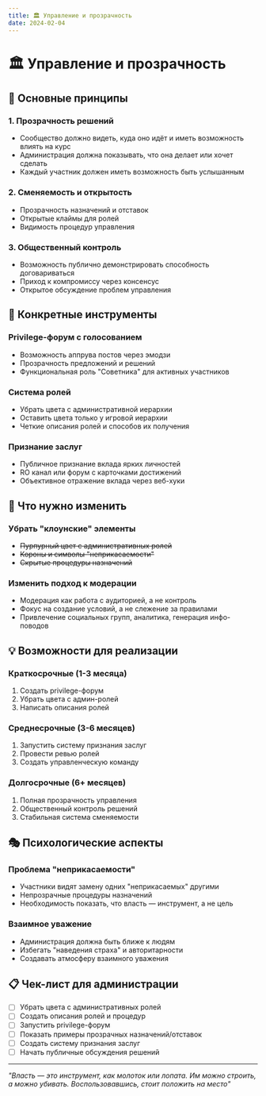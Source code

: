 ```yaml
---
title: 🏛️ Управление и прозрачность
date: 2024-02-04
---
```


# 🏛️ Управление и прозрачность

## 🎯 Основные принципы

### **1. Прозрачность решений**
- Сообщество должно видеть, куда оно идёт и иметь возможность влиять на курс
- Администрация должна показывать, что она делает или хочет сделать
- Каждый участник должен иметь возможность быть услышанным

### **2. Сменяемость и открытость**
- Прозрачность назначений и отставок
- Открытые клаймы для ролей
- Видимость процедур управления

### **3. Общественный контроль**
- Возможность публично демонстрировать способность договариваться
- Приход к компромиссу через консенсус
- Открытое обсуждение проблем управления

## 🔧 Конкретные инструменты

### **Privilege-форум с голосованием**
- Возможность аппрува постов через эмодзи
- Прозрачность предложений и решений
- Функциональная роль "Советника" для активных участников

### **Система ролей**
- Убрать цвета с административной иерархии
- Оставить цвета только у игровой иерархии
- Четкие описания ролей и способов их получения

### **Признание заслуг**
- Публичное признание вклада ярких личностей
- RO канал или форум с карточками достижений
- Объективное отражение вклада через веб-хуки

## 🚫 Что нужно изменить

### **Убрать "клоунские" элементы**
- ~~Пурпурный цвет с административных ролей~~
- ~~Короны и символы "неприкасаемости"~~
- ~~Скрытые процедуры назначений~~

### **Изменить подход к модерации**
- Модерация как работа с аудиторией, а не контроль
- Фокус на создание условий, а не слежение за правилами
- Привлечение социальных групп, аналитика, генерация инфо-поводов

## 💡 Возможности для реализации

### **Краткосрочные (1-3 месяца)**
1. Создать privilege-форум
2. Убрать цвета с админ-ролей
3. Написать описания ролей

### **Среднесрочные (3-6 месяцев)**
1. Запустить систему признания заслуг
2. Провести ревью ролей
3. Создать управленческую команду

### **Долгосрочные (6+ месяцев)**
1. Полная прозрачность управления
2. Общественный контроль решений
3. Стабильная система сменяемости

## 🎭 Психологические аспекты

### **Проблема "неприкасаемости"**
- Участники видят замену одних "неприкасаемых" другими
- Непрозрачные процедуры назначений
- Необходимость показать, что власть — инструмент, а не цель

### **Взаимное уважение**
- Администрация должна быть ближе к людям
- Избегать "наведения страха" и авторитарности
- Создавать атмосферу взаимного уважения

## 📋 Чек-лист для администрации

- [ ] Убрать цвета с административных ролей
- [ ] Создать описания ролей и процедур
- [ ] Запустить privilege-форум
- [ ] Показать примеры прозрачных назначений/отставок
- [ ] Создать систему признания заслуг
- [ ] Начать публичные обсуждения решений

---

*"Власть — это инструмент, как молоток или лопата. Им можно строить, а можно убивать. Воспользовавшись, стоит положить на место"* 
